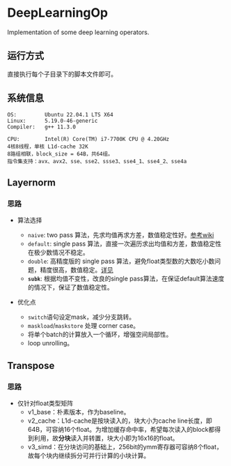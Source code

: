 # DeepLearningOp

Implementation of some deep learning operators. 

## 运行方式

直接执行每个子目录下的脚本文件即可。

## 系统信息

```
OS:         Ubuntu 22.04.1 LTS X64
Linux:      5.19.0-46-generic
Compiler:   g++ 11.3.0

CPU:        Intel(R) Core(TM) i7-7700K CPU @ 4.20GHz
4核8线程，单核 L1d-cache 32K
8路组相联，block_size = 64B，共64组。
指令集支持：avx、avx2、sse、sse2、ssse3、sse4_1、sse4_2、sse4a
``` 

## Layernorm

### 思路

* 算法选择
    - `naive`: two pass 算法，先求均值再求方差，数值稳定性好。[参考wiki](https://en.wikipedia.org/wiki/Algorithms_for_calculating_variance)
    - `default`: single pass 算法，直接一次遍历求出均值和方差，数值稳定性在极少数情况不稳定。
    - `double`:  高精度版的 single pass 算法，避免float类型数的大数吃小数问题，精度很高，数值稳定。[详见](https://en.wikipedia.org/wiki/Catastrophic_cancellation)
    - **`subk`**: 根据均值不变性，改良的single pass算法，在保证default算法速度的情况下，保证了数值稳定性。

* 优化点
    - `switch`语句设定mask，减少分支跳转。
    - `maskload`/`maskstore` 处理 corner case。
    - 将单个batch的计算放入一个循环，增强空间局部性。
    - loop unrolling。

## Transpose

### 思路

* 仅针对float类型矩阵
    - v1_base：朴素版本，作为baseline。
    - v2_cache：L1d-cache是按块读入的，块大小为cache line长度，即64B，可容纳16个float。为增加缓存命中率，希望每次读入的block都得到利用，故**分块**读入并转置，块大小即为16x16的float。
    - v3_simd：在分块访问的基础上，256bit的ymm寄存器可容纳8个float，故每个块内继续拆分可并行计算的小块计算。
